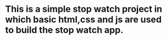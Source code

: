 # This is a simple stop watch project in which basic html,css and js are used to build the stop watch app.
